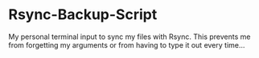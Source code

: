 # Rsync-Backup-Script
My personal terminal input to sync my files with Rsync. This prevents me from forgetting my arguments or from having to type it out every time...
